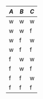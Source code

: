
| $A$ | $B$ | $C$ |
| --- | --- | --- |
| w   | w   | w   |
| w   | w   | f   |
| w   | f   | w   |
| w   | f   | f   |
| f   | w   | w   |
| f   | w   | f   |
| f   | f   | w   |
| f   | f   | f   |
